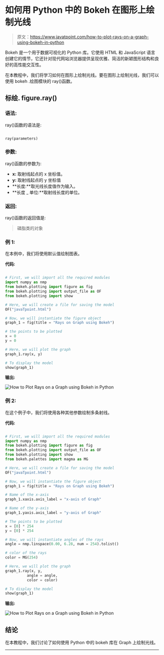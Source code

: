 # 如何用 Python 中的 Bokeh 在图形上绘制光线

> 原文：<https://www.javatpoint.com/how-to-plot-rays-on-a-graph-using-bokeh-in-python>

Bokeh 是一个用于数据可视化的 Python 库。它使用 HTML 和 JavaScript 语言创建它的情节，它还针对现代网站浏览器提供呈现优雅、简洁的新颖图形结构和良好的高性能交互性。

在本教程中，我们将学习如何在图形上绘制光线。要在图形上绘制光线，我们可以使用 bokeh .绘图模块的 ray()函数。

## 标绘. figure.ray()

### 语法:

ray()函数的语法是:

```py

ray(parameters)

```

### 参数:

ray()函数的参数为:

*   **x:** 取射线起点的 x 坐标值。
*   **y:** 取射线起点的 y 坐标值
*   **长度:**取光线长度值作为输入。
*   **长度 _ 单位:**取射线长度的单位。

### 返回:

ray()函数的返回值是:

> 磷脂类的对象

### 例 1:

在本例中，我们将使用默认值绘制图表。

**代码:**

```py

# First, we will import all the required modules
import numpy as nmp 
from bokeh.plotting import figure as fig
from bokeh.plotting import output_file as OF
from bokeh.plotting import show 

# Here, we will create a file for saving the model 
OF("javaTpoint.html") 

# Now, we will instantiate the figure object 
graph_1 = fig(title = "Rays on Graph using Bokeh") 

# the points to be plotted
x = 0
y = 0

# Here, we will plot the graph 
graph_1.ray(x, y)

# To display the model 
show(graph_1)

```

**输出:**

![How to Plot Rays on a Graph using Bokeh in Python](img/91ac1acc133ca2c2a2df3d06e6553009.png)

### 例 2:

在这个例子中，我们将使用各种其他参数绘制多条射线。

**代码:**

```py

# First, we will import all the required modules
import numpy as nmp 
from bokeh.plotting import figure as fig
from bokeh.plotting import output_file as OF
from bokeh.plotting import show 
from bokeh.palettes import magma as MG

# Here, we will create a file for saving the model 
OF("javaTpoint.html") 

# Now, we will instantiate the figure object 
graph_1 = fig(title = "Rays on Graph using Bokeh") 

# Name of the x-axis 
graph_1.xaxis.axis_label = "x-axis of Graph"

# Name of the y-axis 
graph_1.yaxis.axis_label = "y-axis of Graph"

# The points to be plotted
x = [0] * 254
y = [0] * 254

# Now, we will instantiate angles of the rays
angle = nmp.linspace(0.00, 6.28, num = 254).tolist()

# color of the rays
color = MG(254)

# Here, we will plot the graph 
graph_1.ray(x, y,
          angle = angle,
          color = color)

# To display the model
show(graph_1)

```

**输出:**

![How to Plot Rays on a Graph using Bokeh in Python](img/22717636aec6d2125c7ecf0923b22003.png)

## 结论

在本教程中，我们讨论了如何使用 Python 中的 bokeh 库在 Graph 上绘制光线。

* * *